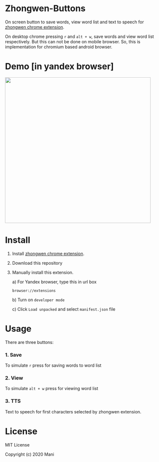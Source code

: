 # Zhongwen-Buttons
On screen button to save words, view word list and text to speech for [zhongwen chrome extension](https://chrome.google.com/webstore/detail/zhongwen-chinese-english/kkmlkkjojmombglmlpbpapmhcaljjkde).

On desktop chrome pressing ```r``` and ```alt + w```, save words and view word list respectively. But this can not be done on mobile browser. So, this is implementation for chromium based android browser.

# Demo [in yandex browser]
<img src="images/demo.gif" height="480"></img>

# Install
1. Install [zhongwen chrome extension](https://chrome.google.com/webstore/detail/zhongwen-chinese-english/kkmlkkjojmombglmlpbpapmhcaljjkde).
2. Download this repository
3. Manually install this extension.
    
    a) For Yandex browser, type this in url box
    
    ```browser://extensions```
    
    b) Turn on ```developer mode```
    
    c) Click ```Load unpacked``` and select ```manifest.json``` file

# Usage
There are three buttons:
### 1. Save
To simulate ```r``` press for saving words to word list
### 2. View
To simulate ```alt + w``` press for viewing word list
### 3. TTS
Text to speech for first characters selected by zhongwen extension.

# License
MIT License

Copyright (c) 2020 Mani
